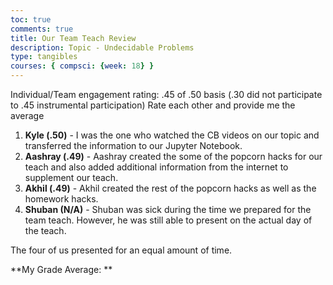 ```yaml
---
toc: true
comments: true
title: Our Team Teach Review
description: Topic - Undecidable Problems
type: tangibles
courses: { compsci: {week: 18} }
---
```


Individual/Team engagement rating: .45 of .50 basis (.30 did not participate to .45 instrumental participation)
Rate each other and provide me the average

1. **Kyle (.50)** - I was the one who watched the CB videos on our topic and transferred the information to our Jupyter Notebook. 
2. **Aashray (.49)** - Aashray created the some of the popcorn hacks for our teach and also added additional information from the internet to supplement our teach.
3. **Akhil (.49)** - Akhil created the rest of the popcorn hacks as well as the homework hacks.
4. **Shuban (N/A)** - Shuban was sick during the time we prepared for the team teach. However, he was still able to present on the actual day of the teach. 

The four of us presented for an equal amount of time. 

**My Grade Average: **
